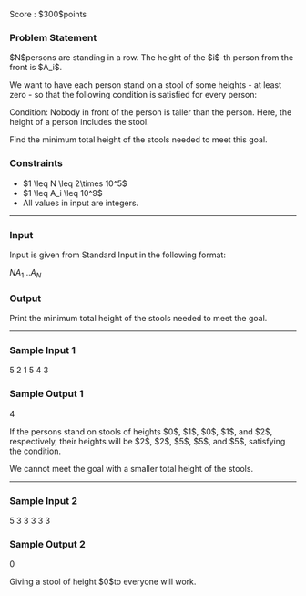 
<div>

<span>

<span>

<p>
Score : $300$points
</p>

<div>

<section>

### **Problem Statement**

<p>
$N$persons are standing in a row. The height of the $i$-th person from the front is $A_i$.
</p>

<p>
We want to have each person stand on a stool of some heights - at least zero - so that the following condition is satisfied for every person:
</p>

<p>
Condition: Nobody in front of the person is taller than the person. Here, the height of a person includes the stool.
</p>

<p>
Find the minimum total height of the stools needed to meet this goal.
</p>

</section>

</div>

<div>

<section>

### **Constraints**

<ul>

<li>
$1 \leq N \leq 2\times 10^5$
</li>

<li>
$1 \leq A_i \leq 10^9$
</li>

<li>
All values in input are integers.
</li>

</ul>

</section>

</div>

---

<div>

<div>

<section>

### **Input**

<p>
Input is given from Standard Input in the following format:
</p>

<div>

$N$$A_1$$\ldots$$A_N$
</div>

</section>

</div>

<div>

<section>

### **Output**

<p>
Print the minimum total height of the stools needed to meet the goal.
</p>

</section>

</div>

</div>

---

<div>

<section>

### **Sample Input 1**

<div>

5
2 1 5 4 3

</div>

</section>

</div>

<div>

<section>

### **Sample Output 1**

<div>

4

</div>

<p>
If the persons stand on stools of heights $0$, $1$, $0$, $1$, and $2$, respectively, their heights will be $2$, $2$, $5$, $5$, and $5$, satisfying the condition.
</p>

<p>
We cannot meet the goal with a smaller total height of the stools.
</p>

</section>

</div>

---

<div>

<section>

### **Sample Input 2**

<div>

5
3 3 3 3 3

</div>

</section>

</div>

<div>

<section>

### **Sample Output 2**

<div>

0

</div>

<p>
Giving a stool of height $0$to everyone will work.
</p>

</section>

</div>

</span>

</span>

</div>
